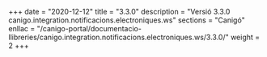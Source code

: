 +++
date        = "2020-12-12"
title       = "3.3.0"
description = "Versió 3.3.0 canigo.integration.notificacions.electroniques.ws"
sections    = "Canigó"
enllac		= "/canigo-portal/documentacio-llibreries/canigo.integration.notificacions.electroniques.ws/3.3.0/"
weight		= 2
+++
